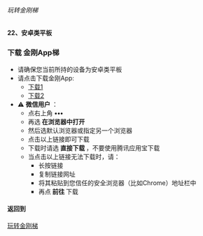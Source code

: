 ###### 玩转金刚梯
#### 22、安卓类平板
### 下载 金刚App梯

- 请确保您当前所持的设备为安卓类平板
- 请点击下载金刚App:
  - [下载1](https://github.com/a2zitpro/client/releases/download/latest/app-prod-release.apk)
  - [下载2](https://bitbucket.org/kk64/public/downloads/app-prod-release.apk)
- ⚠️ <strong> 微信用户 </strong>：
  - 点右上角 <strong> ••• </strong>
  - 再选<strong> 在浏览器中打开 </strong>
  - 然后选默认浏览器或指定另一个浏览器
  - 点击以上链接即可下载
  - 下载时请选<strong> 直接下载 </strong>，不要使用腾讯应用宝下载
  - 当点击以上链接无法下载时，请：
    - 长按链接
    - 复制链接网址
    - 将其粘贴到您信任的安全浏览器（比如Chrome）地址栏中
    - 再点<strong> 前往 </strong>下载

#### 返回到
[玩转金刚梯](https://github.com/a2zitpro/web/blob/master/LadderFree/A.md)
